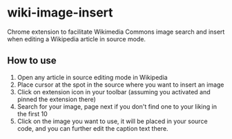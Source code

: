 # wiki-image-insert
Chrome extension to facilitate Wikimedia Commons image search and insert when editing a Wikipedia article in source mode.

## How to use
1. Open any article in source editing mode in Wikipedia
2. Place cursor at the spot in the source where you want to insert an image
3. Click on extension icon in your toolbar (assuming you activated and pinned the extension there)
4. Search for your image, page next if you don't find one to your liking in the first 10
5. Click on the image you want to use, it will be placed in your source code, and you can further edit the caption text there.
